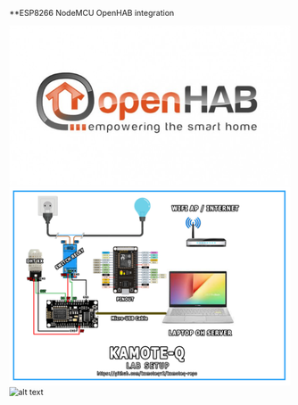
**ESP8266 NodeMCU OpenHAB integration

![alt text](https://github.com/kamoteqv2/kamoteq-repo/blob/main/ohlogo.jpg?raw=true)
![alt text](https://github.com/kamoteqv2/kamoteq-repo/blob/main/lab-setup.jpg?raw=true)
![alt text](https://github.com/kamoteqv2/kamoteq-repo/blob/main/main.jpg.jpg?raw=true)
 
